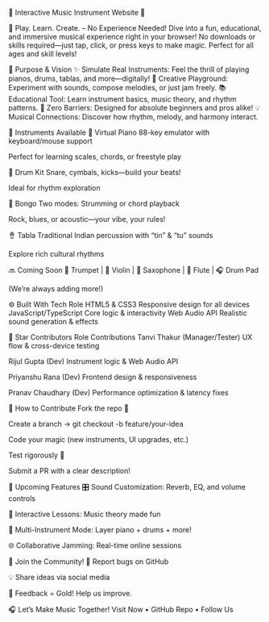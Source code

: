 🎵 Interactive Music Instrument Website 🎵

🎻 Play. Learn. Create. – No Experience Needed!
Dive into a fun, educational, and immersive musical experience right in your browser! No downloads or skills required—just tap, click, or press keys to make magic. Perfect for all ages and skill levels!


🎯 Purpose & Vision
✨ Simulate Real Instruments: Feel the thrill of playing pianos, drums, tablas, and more—digitally!
🎨 Creative Playground: Experiment with sounds, compose melodies, or just jam freely.
📚 Educational Tool: Learn instrument basics, music theory, and rhythm patterns.
🚀 Zero Barriers: Designed for absolute beginners and pros alike!
💡 Musical Connections: Discover how rhythm, melody, and harmony interact.


🎵 Instruments Available
🎹 Virtual Piano
88-key emulator with keyboard/mouse support

Perfect for learning scales, chords, or freestyle play

🥁 Drum Kit
Snare, cymbals, kicks—build your beats!

Ideal for rhythm exploration

🎸 Bongo
Two modes: Strumming or chord playback

Rock, blues, or acoustic—your vibe, your rules!

🪘 Tabla
Traditional Indian percussion with “tin” & “tu” sounds

Explore rich cultural rhythms

🔜 Coming Soon
🎺 Trumpet | 🎻 Violin | 🎷 Saxophone | 🪈 Flute | 🎧 Drum Pad

(We’re always adding more!)

⚙️ Built With
Tech	Role
HTML5 & CSS3	Responsive design for all devices
JavaScript/TypeScript	Core logic & interactivity
Web Audio API	Realistic sound generation & effects

🌟 Star Contributors
Role	Contributions
Tanvi Thakur (Manager/Tester)	UX flow & cross-device testing

Rijul Gupta (Dev)	Instrument logic & Web Audio API

Priyanshu Rana (Dev)	Frontend design & responsiveness

Pranav Chaudhary (Dev)	Performance optimization & latency fixes

🚀 How to Contribute
Fork the repo 🍴

Create a branch → git checkout -b feature/your-idea

Code your magic (new instruments, UI upgrades, etc.)

Test rigorously 🧪

Submit a PR with a clear description!

🔮 Upcoming Features
🎛️ Sound Customization: Reverb, EQ, and volume controls

📖 Interactive Lessons: Music theory made fun

🎼 Multi-Instrument Mode: Layer piano + drums + more!

🌐 Collaborative Jamming: Real-time online sessions

💬 Join the Community!
🐞 Report bugs on GitHub

💡 Share ideas via social media

📢 Feedback = Gold! Help us improve.

🎧 Let’s Make Music Together!
Visit Now • GitHub Repo • Follow Us
